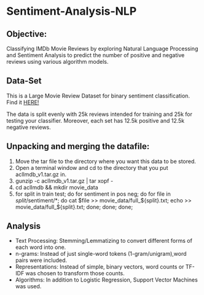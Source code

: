# Sentiment-Analysis-NLP 

## Objective:
Classifying IMDb Movie Reviews by exploring Natural Language Processing and Sentiment Analysis to predict the number of positive and negative reviews using various algorithm models.

## Data-Set
This is a Large Movie Review Dataset for binary sentiment classification. Find it [HERE!](http://ai.stanford.edu/~amaas/data/sentiment/)

The data is split evenly with 25k reviews intended for training and 25k for testing your classifier. Moreover, each set has 12.5k positive and 12.5k negative reviews.

## Unpacking and merging the datafile:

1. Move the tar file to the directory where you want this data to be stored.
2. Open a terminal window and cd to the directory that you put aclImdb_v1.tar.gz in.
3. gunzip -c aclImdb_v1.tar.gz | tar xopf -
4. cd aclImdb && mkdir movie_data
5. for split in train test; do for sentiment in pos neg; do for file in $split/$sentiment/*; do cat $file >> movie_data/full_${split}.txt; echo >> movie_data/full_${split}.txt; done; done; done;

## Analysis
- Text Processing: Stemming/Lemmatizing to convert different forms of each word into one.
- n-grams: Instead of just single-word tokens (1-gram/unigram),word pairs were included.
- Representations: Instead of simple, binary vectors, word counts or TF-IDF was chosen to transform those counts.
- Algorithms: In addition to Logistic Regression, Support Vector Machines was used.